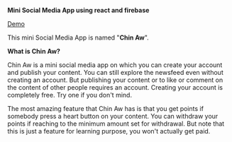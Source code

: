 **Mini Social Media App using react and firebase**
 
 [Demo](https://thawng01.github.io/chinaw-web/)

This mini Social Media App is named "**Chin Aw**". 

**What is Chin Aw?**

Chin Aw is a mini social media app on which you can create your account and publish your content. You can still explore the newsfeed even without creating an account. But publishing your content or to like or comment on the content of other people requires an account. Creating your account is completely free. Try one if you don't mind.

The most amazing feature that Chin Aw has is that you get points if somebody press a heart button on your content. You can withdraw your points if reaching to the minimum amount set for withdrawal. But note that this is just a feature for learning purpose, you won't actually get paid. 


